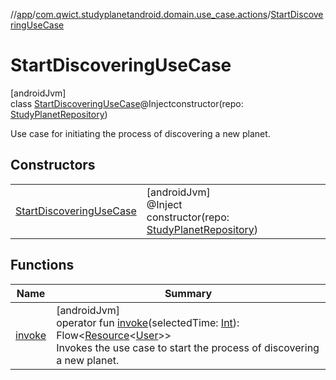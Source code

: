 //[app](../../../index.md)/[com.qwict.studyplanetandroid.domain.use_case.actions](../index.md)/[StartDiscoveringUseCase](index.md)

# StartDiscoveringUseCase

[androidJvm]\
class [StartDiscoveringUseCase](index.md)@Injectconstructor(repo: [StudyPlanetRepository](../../com.qwict.studyplanetandroid.data.repository/-study-planet-repository/index.md))

Use case for initiating the process of discovering a new planet.

## Constructors

| | |
|---|---|
| [StartDiscoveringUseCase](-start-discovering-use-case.md) | [androidJvm]<br>@Inject<br>constructor(repo: [StudyPlanetRepository](../../com.qwict.studyplanetandroid.data.repository/-study-planet-repository/index.md)) |

## Functions

| Name | Summary |
|---|---|
| [invoke](invoke.md) | [androidJvm]<br>operator fun [invoke](invoke.md)(selectedTime: [Int](https://kotlinlang.org/api/latest/jvm/stdlib/kotlin/-int/index.html)): Flow&lt;[Resource](../../com.qwict.studyplanetandroid.common/-resource/index.md)&lt;[User](../../com.qwict.studyplanetandroid.domain.model/-user/index.md)&gt;&gt;<br>Invokes the use case to start the process of discovering a new planet. |
